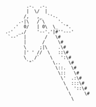 
             .-.  .-.
             |  \/  |
            /,   ,_  `'-.
          .-|\   /`\     '.
        .'  0/   | 0\  \_  `".
     .-'  _,/    '--'.'|#''---'
      `--'  |       /   \#
            |      /     \#
            \     ;|\    .\#
            |' ' //  \   ::\#
            \   /`    \   ':\#
             `"`       \..   \#
                        \::.  \#
                         \::   \#
                          \'  .:\#
                           \  :::\#
                            \  '::\#
                             \     \#
                              \
